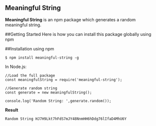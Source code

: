 ## Meaningful String
**Meaningful String** is an npm package which generates a random meaningful string.

##Getting Started
Here is how you can install this package globally using npm

##Installation
using npm
```
$ npm install meaningful-string -g
```

In Node.js:

```
//Load the full package
const meaningfulString = require('meaningful-string');

//Generate random string
const generate = new meaningfulString();

console.log('Random String: ',generate.random());
```

**Result**

``Random String HJ7H9Lkt7hFdS7mJY48NnmHH6hDdg76lIfaD4MhU6Y``

